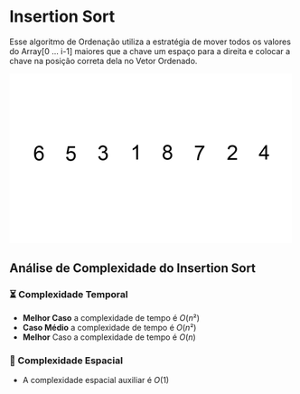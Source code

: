 # Insertion Sort

Esse algoritmo de Ordenação utiliza a estratégia de mover todos os valores do Array[0 ... i-1\] maiores que a chave um espaço para a direita e colocar a chave na posição correta dela no Vetor Ordenado.

![](https://github.com/sc-math/Sort-Algorithms/blob/main/Insertion%20Sort/gif/Insertion-sort-exemple.gif)

## Análise de Complexidade do Insertion Sort

### ⏳ Complexidade Temporal
- **Melhor Caso** a complexidade de tempo é $O(n²)$
- **Caso Médio** a complexidade de tempo é $O(n²)$
- **Melhor** Caso a complexidade de tempo é $O(n)$

### 💽 Complexidade Espacial

- A complexidade espacial auxiliar é $O(1)$
